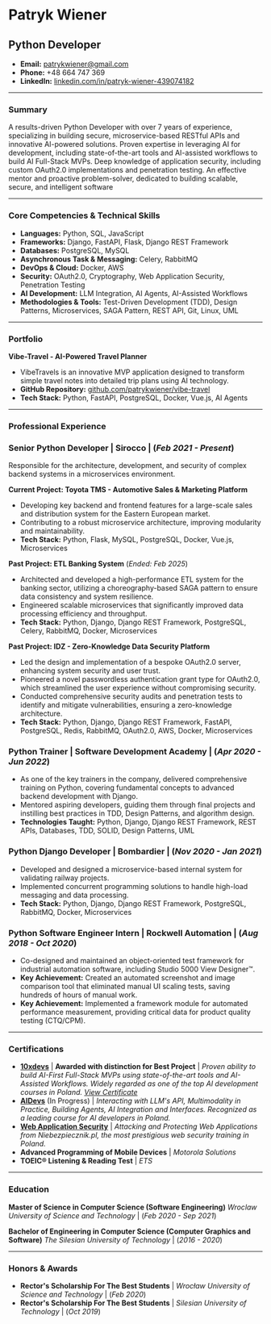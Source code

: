 # Patryk Wiener

Python Developer
---

- **Email:** <patrykwiener@gmail.com>
- **Phone:** +48 664 747 369
- **LinkedIn:** [linkedin.com/in/patryk-wiener-439074182](https://www.linkedin.com/in/patryk-wiener-439074182/)

---

### Summary

A results-driven Python Developer with over 7 years of experience, specializing in building secure, microservice-based RESTful APIs and innovative AI-powered solutions. Proven expertise in leveraging AI for development, including state-of-the-art tools and AI-assisted workflows to build AI Full-Stack MVPs. Deep knowledge of application security, including custom OAuth2.0 implementations and penetration testing. An effective mentor and proactive problem-solver, dedicated to building scalable, secure, and intelligent software

---

### Core Competencies & Technical Skills

- **Languages:** Python, SQL, JavaScript
- **Frameworks:** Django, FastAPI, Flask, Django REST Framework
- **Databases:** PostgreSQL, MySQL
- **Asynchronous Task & Messaging:** Celery, RabbitMQ
- **DevOps & Cloud:** Docker, AWS
- **Security:** OAuth2.0, Cryptography, Web Application Security, Penetration Testing
- **AI Development:** LLM Integration, AI Agents, AI-Assisted Workflows
- **Methodologies & Tools:** Test-Driven Development (TDD), Design Patterns, Microservices, SAGA Pattern, REST API, Git, Linux, UML

---

### Portfolio

**Vibe-Travel - AI-Powered Travel Planner**

- VibeTravels is an innovative MVP application designed to transform simple travel notes into detailed trip plans using AI technology.
- **GitHub Repository:** [github.com/patrykwiener/vibe-travel](https://github.com/patrykwiener/vibe-travel)
- **Tech Stack:** Python, FastAPI, PostgreSQL, Docker, Vue.js, AI Agents

---

### Professional Experience

### **Senior Python Developer** | **Sirocco** | (_Feb 2021 - Present_)

Responsible for the architecture, development, and security of complex backend systems in a microservices environment.

**Current Project: Toyota TMS - Automotive Sales & Marketing Platform**

- Developing key backend and frontend features for a large-scale sales and distribution system for the Eastern European market.
- Contributing to a robust microservice architecture, improving modularity and maintainability.
- **Tech Stack:** Python, Flask, MySQL, PostgreSQL, Docker, Vue.js, Microservices

**Past Project: ETL Banking System** (_Ended: Feb 2025_)

- Architected and developed a high-performance ETL system for the banking sector, utilizing a choreography-based SAGA pattern to ensure data consistency and system resilience.
- Engineered scalable microservices that significantly improved data processing efficiency and throughput.
- **Tech Stack:** Python, Django, Django REST Framework, PostgreSQL, Celery, RabbitMQ, Docker, Microservices

**Past Project: IDZ - Zero-Knowledge Data Security Platform**

- Led the design and implementation of a bespoke OAuth2.0 server, enhancing system security and user trust.
- Pioneered a novel passwordless authentication grant type for OAuth2.0, which streamlined the user experience without compromising security.
- Conducted comprehensive security audits and penetration tests to identify and mitigate vulnerabilities, ensuring a zero-knowledge architecture.
- **Tech Stack:** Python, Django, Django REST Framework, FastAPI, PostgreSQL, Redis, RabbitMQ, OAuth2.0, AWS, Docker, Microservices

### **Python Trainer** | **Software Development Academy** | (_Apr 2020 - Jun 2022_)

- As one of the key trainers in the company, delivered comprehensive training on Python, covering fundamental concepts to advanced backend development with Django.
- Mentored aspiring developers, guiding them through final projects and instilling best practices in TDD, Design Patterns, and algorithm design.
- **Technologies Taught:** Python, Django, Django REST Framework, REST APIs, Databases, TDD, SOLID, Design Patterns, UML

### **Python Django Developer** | **Bombardier** | (_Nov 2020 - Jan 2021_)

- Developed and designed a microservice-based internal system for validating railway projects.
- Implemented concurrent programming solutions to handle high-load messaging and data processing.
- **Tech Stack:** Python, Django, Django REST Framework, PostgreSQL, RabbitMQ, Docker, Microservices

### **Python Software Engineer Intern** | **Rockwell Automation** | (_Aug 2018 - Oct 2020_)

- Co-designed and maintained an object-oriented test framework for industrial automation software, including Studio 5000 View Designer™.
- **Key Achievement:** Created an automated screenshot and image comparison tool that eliminated manual UI scaling tests, saving hundreds of hours of manual work.
- **Key Achievement:** Implemented a framework module for automated performance measurement, providing critical data for product quality testing (CTQ/CPM).

---

### Certifications

- **[10xdevs](https://www.10xdevs.pl/)** | **Awarded with distinction for Best Project** | _Proven ability to build AI-First Full-Stack MVPs using state-of-the-art tools and AI-Assisted Workflows. Widely regarded as one of the top AI development courses in Poland. [View Certificate](https://credsverse.com/credentials/f54d68d5-389c-4985-adb3-4275a60487b0)_
- **[AIDevs](https://www.aidevs.pl/)** (In Progress) | _Interacting with LLM's API, Multimodality in Practice, Building Agents, AI Integration and Interfaces. Recognized as a leading course for AI developers in Poland._
- **[Web Application Security](https://niebezpiecznik.pl/szkolenia/atakowanie-ochrona-www/)** | _Attacking and Protecting Web Applications from Niebezpiecznik.pl, the most prestigious web security training in Poland._
- **Advanced Programming of Mobile Devices** | _Motorola Solutions_
- **TOEIC® Listening & Reading Test** | _ETS_

---

### Education

**Master of Science in Computer Science (Software Engineering)**
_Wroclaw University of Science and Technology_ | (_Feb 2020 - Sep 2021_)

**Bachelor of Engineering in Computer Science (Computer Graphics and Software)**
_The Silesian University of Technology_ | (_2016 - 2020_)

---

### Honors & Awards

- **Rector's Scholarship For The Best Students** | _Wrocław University of Science and Technology_ | (_Feb 2020_)
- **Rector's Scholarship For The Best Students** | _Silesian University of Technology_ | (_Oct 2019_)
